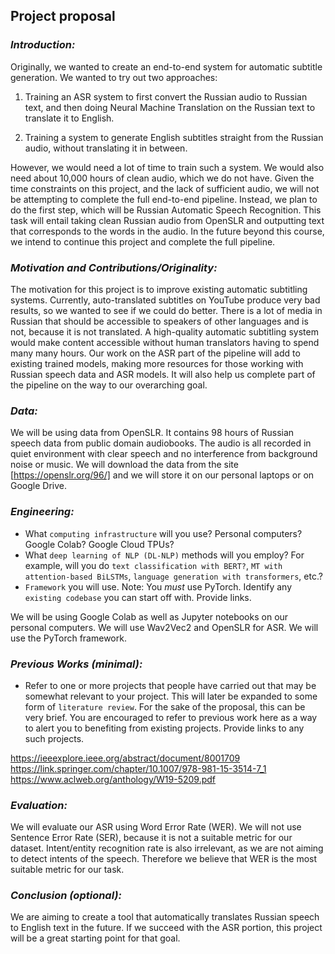 ## Project proposal

### *Introduction:* 

Originally, we wanted to create an end-to-end system for automatic subtitle generation. We wanted to try out two approaches:  

1) Training an ASR system to first convert the Russian audio to Russian text, and then doing Neural Machine Translation on the Russian text to translate it to English.

2) Training a system to generate English subtitles straight from the Russian audio, without translating it in between.

However, we would need a lot of time to train such a system. We would also need about 10,000 hours of clean audio, which we do not have. Given the time constraints on this project, and the lack of sufficient audio, we will not be attempting to complete the full end-to-end pipeline. Instead, we plan to do the first step, which will be Russian Automatic Speech Recognition. This task will entail taking clean Russian audio from OpenSLR and outputting text that corresponds to the words in the audio. In the future beyond this course, we intend to continue this project and complete the full pipeline.

### *Motivation and Contributions/Originality:*

The motivation for this project is to improve existing automatic subtitling systems. Currently, auto-translated subtitles on YouTube produce very bad results, so we wanted to see if we could do better. There is a lot of media in Russian that should be accessible to speakers of other languages and is not, because it is not translated. A high-quality automatic subtitling system would make content accessible without human translators having to spend many many hours. Our work on the ASR part of the pipeline will add to existing trained models, making more resources for those working with Russian speech data and ASR models. It will also help us complete part of the pipeline on the way to our overarching goal. 

### *Data:*

We will be using data from OpenSLR. It contains 98 hours of Russian speech data from public domain audiobooks. The audio is all recorded in quiet environment with clear speech and no interference from background noise or music. We will download the data from the site [https://openslr.org/96/] and we will store it on our personal laptops or on Google Drive.

### *Engineering:*
- What ``computing infrastructure`` will you use? Personal computers? Google Colab? Google Cloud TPUs?
- What ``deep learning of NLP (DL-NLP)`` methods will you employ? For example, will you do ``text classification with BERT?``, ``MT with attention-based BiLSTMs``, ``language generation with transformers``, etc.? 
- ``Framework`` you will use. Note: You *must* use PyTorch. Identify any ``existing codebase`` you can start off with. Provide links.

We will be using Google Colab as well as Jupyter notebooks on our personal computers. We will use Wav2Vec2 and OpenSLR for ASR. We will use the PyTorch framework.

### *Previous Works (minimal):*
- Refer to one or more projects that people have carried out that may be somewhat relevant to your project. This will later be expanded to some form of ``literature review``. For the sake of the proposal, this can be very brief. You are encouraged to refer to previous work here as a way to alert you to benefiting from existing projects. Provide links to any such projects.

https://ieeexplore.ieee.org/abstract/document/8001709
https://link.springer.com/chapter/10.1007/978-981-15-3514-7_1
https://www.aclweb.org/anthology/W19-5209.pdf

### *Evaluation:*

We will evaluate our ASR using Word Error Rate (WER). We will not use Sentence Error Rate (SER), because it is not a suitable metric for our dataset. Intent/entity recognition rate is also irrelevant, as we are not aiming to detect intents of the speech. Therefore we believe that WER is the most suitable metric for our task.

### *Conclusion (optional):*

We are aiming to create a tool that automatically translates Russian speech to English text in the future. If we succeed with the ASR portion, this project will be a great starting point for that goal.
